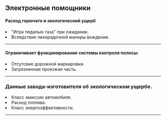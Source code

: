 ## Электронные помощники

#### Расход горючего и экологический ущерб
<li>"Игра педалью газа" при ожидании.</li>
<li>Вследствие лихорадочной манеры вождения.</li>

---

#### Ограничивает функцинирование системы контроля полосы:
<li>Отсутсвие дорожной маркировки.</li>
<li>Загрязненная проезжая часть.</li>

---

### Данные завода-изготовителя об экологическом ущербе.
<li>Класс эмиссии автомобиля.</li>
<li>Расход топлива.</li>
<li>Класс энергоэффективности.</li>

---